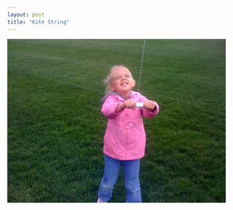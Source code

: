```yaml
---
layout: post
title: "Kite String"
---
```


                  
<p><img src="/hodsmedia/564056831.jpg"/></p>


     
